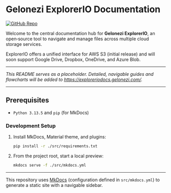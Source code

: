 # Gelonezi ExplorerIO Documentation

[![GitHub Repo](https://img.shields.io/badge/github-gelonezi%2Fexplorerio--docs-orange)](https://github.com/gelonezi/explorerio-docs)

Welcome to the central documentation hub for **Gelonezi ExplorerIO**, an open‑source tool to navigate and manage files across multiple cloud storage services.

ExplorerIO offers a unified interface for AWS S3 (initial release) and will soon support Google Drive, Dropbox, OneDrive, and Azure Blob.

---

*This README serves as a placeholder. Detailed, navigable guides and flowcharts will be added to <https://exploreriodocs.gelonezi.com/>.*

---

## Prerequisites

* `Python 3.13.5` and `pip` (for MkDocs)

### Development Setup

1. Install MkDocs, Material theme, and plugins:

   ```bash
   pip install -r ./src/requirements.txt
   ```

2. From the project root, start a local preview:

   ```bash
   mkdocs serve -f ./src/mkdocs.yml
   ```

---

This repository uses [MkDocs](https://www.mkdocs.org/) (configuration defined in `src/mkdocs.yml`) to generate a static site with a navigable sidebar.
